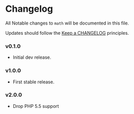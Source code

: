 # Changelog

All Notable changes to `math` will be documented in this file.

Updates should follow the [Keep a CHANGELOG](http://keepachangelog.com/) principles.

### v0.1.0

* Initial dev release.

### v1.0.0

* First stable release.

### v2.0.0

* Drop PHP 5.5 support